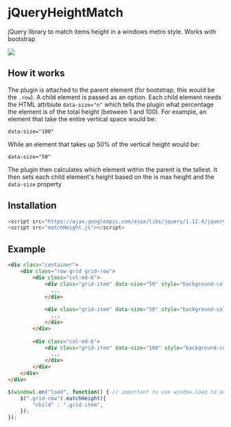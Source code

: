 # jQueryHeightMatch
jQuery library to match items height in a windows metro style. Works with bootstrap

![](http://brettgregson.com/github/matchHeight.png "")


## How it works

The plugin is attached to the parent element (for bootstrap, this would be the `.row`). A child element is passed as an option. Each child element needs the HTML attrbiute `data-size="n"` which tells the plugin what percentage the element is of the total height (between 1 and 100). For example, an element that take the entire vertical space would be:

`data-size="100"`

While an element that takes up 50% of the vertical height would be:

`data-size="50"`

The plugin then calculates which element within the parent is the tallest. It then sets each child element's height based on the is max height and the `data-size` property

## Installation
```javascript
<script src="https://ajax.googleapis.com/ajax/libs/jquery/1.12.4/jquery.min.js"></script>
<script src="matchHeight.js"></script>
```

## Example

```html
<div class="container">
    <div class="row grid grid-row">
        <div class="col-md-6">
            <div class="grid-item" data-size="50" style="background-color: #0F0;">
              ...
            </div>
            
            <div class="grid-item" data-size="50" style="background-color: #00F;">
              ...
            </div>
        </div>
        
        <div class="col-md-6">
            <div class="grid-item" data-size="100" style="background-color: #F00;">
              ...
            </div>
        </div>
    </div>
</div>
```

```javascript
$(window).on("load", function() { // important to use window.load to ensure elements heights are set
	$(".grid-row").matchHeight({
		"child"	: ".grid-item",
	});
});
```
